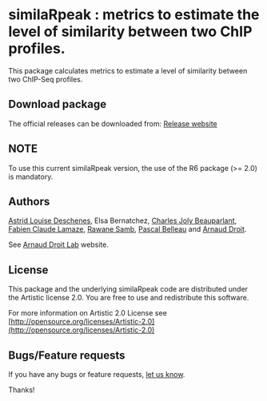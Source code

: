 similaRpeak : metrics to estimate the level of similarity between two ChIP profiles.
=====================

This package calculates metrics to estimate a level of similarity between two 
ChIP-Seq profiles.

## Download package ##

The official releases can be downloaded from:
[Release website](https://github.com/adeschen/similaRpeak/releases)

## NOTE ##

To use this current similaRpeak version, the use of the R6 package (>= 2.0) is mandatory.


## Authors ##

[Astrid Louise Deschenes](http://ca.linkedin.com/in/astriddeschenes "Astrid Louise Deschenes"), 
Elsa Bernatchez, 
[Charles Joly Beauparlant](http://ca.linkedin.com/pub/charles-joly-beauparlant/89/491/3b3 "Charles Joly Beauparlant"), 
[Fabien Claude Lamaze](http://ca.linkedin.com/in/fabienlamaze/en "Fabien Claude Lamaze"), 
[Rawane Samb](http://ca.linkedin.com/in/rawanesamb "Rawane Samb"), 
[Pascal Belleau](http://ca.linkedin.com/in/pascalbelleau "Pascal Belleau") 
and [Arnaud Droit](http://ca.linkedin.com/in/drarnaud "Arnaud Droit").

See [Arnaud Droit Lab](http://bioinformatique.ulaval.ca/home/ "Arnaud Droit Lab") 
website.

## License ##

This package and the underlying similaRpeak code are distributed under the 
Artistic license 2.0. You are free to use and redistribute this software. 

For more information on Artistic 2.0 License see
[http://opensource.org/licenses/Artistic-2.0](http://opensource.org/licenses/Artistic-2.0)

## Bugs/Feature requests ##

If you have any bugs or feature requests, 
[let us know](https://github.com/adeschen/similaRpeak/issues). 

Thanks!

